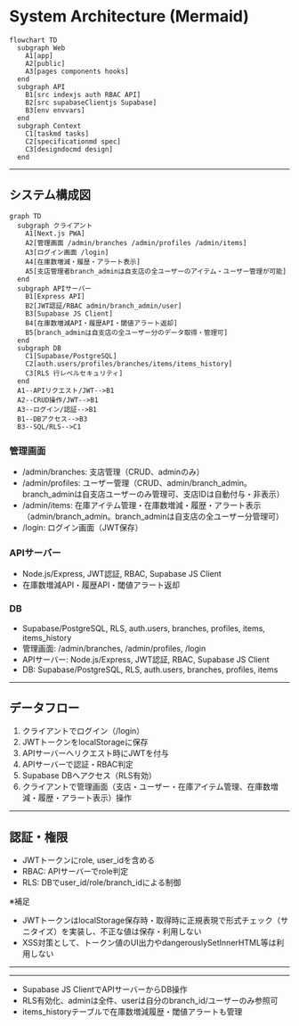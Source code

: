 
# System Architecture (Mermaid)


```mermaid
flowchart TD
  subgraph Web
    A1[app]
    A2[public]
    A3[pages components hooks]
  end
  subgraph API
    B1[src indexjs auth RBAC API]
    B2[src supabaseClientjs Supabase]
    B3[env envvars]
  end
  subgraph Context
    C1[taskmd tasks]
    C2[specificationmd spec]
    C3[designdocmd design]
  end
```

---

## システム構成図


```mermaid
graph TD
  subgraph クライアント
    A1[Next.js PWA]
    A2[管理画面 /admin/branches /admin/profiles /admin/items]
    A3[ログイン画面 /login]
    A4[在庫数増減・履歴・アラート表示]
    A5[支店管理者branch_adminは自支店の全ユーザーのアイテム・ユーザー管理が可能]
  end
  subgraph APIサーバー
    B1[Express API]
    B2[JWT認証/RBAC admin/branch_admin/user]
    B3[Supabase JS Client]
    B4[在庫数増減API・履歴API・閾値アラート返却]
    B5[branch_adminは自支店の全ユーザー分のデータ取得・管理可]
  end
  subgraph DB
    C1[Supabase/PostgreSQL]
    C2[auth.users/profiles/branches/items/items_history]
    C3[RLS 行レベルセキュリティ]
  end
  A1--APIリクエスト/JWT-->B1
  A2--CRUD操作/JWT-->B1
  A3--ログイン/認証-->B1
  B1--DBアクセス-->B3
  B3--SQL/RLS-->C1
```

### 管理画面
- /admin/branches: 支店管理（CRUD、adminのみ）
- /admin/profiles: ユーザー管理（CRUD、admin/branch_admin。branch_adminは自支店ユーザーのみ管理可、支店IDは自動付与・非表示）
- /admin/items: 在庫アイテム管理・在庫数増減・履歴・アラート表示（admin/branch_admin。branch_adminは自支店の全ユーザー分管理可）
- /login: ログイン画面（JWT保存）

### APIサーバー
- Node.js/Express, JWT認証, RBAC, Supabase JS Client
- 在庫数増減API・履歴API・閾値アラート返却

### DB
- Supabase/PostgreSQL, RLS, auth.users, branches, profiles, items, items_history
- 管理画面: /admin/branches, /admin/profiles, /login
- APIサーバー: Node.js/Express, JWT認証, RBAC, Supabase JS Client
- DB: Supabase/PostgreSQL, RLS, auth.users, branches, profiles, items

---

## データフロー
1. クライアントでログイン（/login）
2. JWTトークンをlocalStorageに保存
3. APIサーバーへリクエスト時にJWTを付与
4. APIサーバーで認証・RBAC判定
5. Supabase DBへアクセス（RLS有効）
6. クライアントで管理画面（支店・ユーザー・在庫アイテム管理、在庫数増減・履歴・アラート表示）操作

---

## 認証・権限
- JWTトークンにrole, user_idを含める
- RBAC: APIサーバーでrole判定
- RLS: DBでuser_id/role/branch_idによる制御

※補足
- JWTトークンはlocalStorage保存時・取得時に正規表現で形式チェック（サニタイズ）を実装し、不正な値は保存・利用しない
- XSS対策として、トークン値のUI出力やdangerouslySetInnerHTML等は利用しない

---



---


- Supabase JS ClientでAPIサーバーからDB操作
- RLS有効化、adminは全件、userは自分のbranch_id/ユーザーのみ参照可
- items_historyテーブルで在庫数増減履歴・閾値アラートも管理
